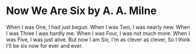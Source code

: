 # Now We Are Six by A. A. Milne

When I was One,
I had just begun.
When I was Two,
I was nearly new.
When I was Three
I was hardly me.
When I was Four,
I was not much more.
When I was Five,
I was just alive.
But now I am Six,
I'm as clever as clever,
So I think I'll be six now for ever and ever.